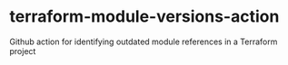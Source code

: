 # terraform-module-versions-action
Github action for identifying outdated module references in a Terraform project
